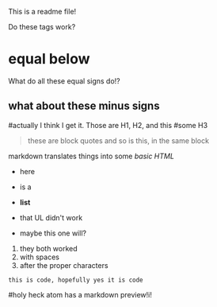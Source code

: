 This is a readme file!

<p>Do these tags work?</p>


equal below
=========================
What do all these equal signs do!?



what about these minus signs
-----------------------------



#actually I think I get it. Those are H1, H2, and this #some H3


>these are block quotes
>and so is this, in the same block


markdown translates things into some *basic HTML*

+ here
+ is a
+ **list**


+ that UL didn't work

+ maybe this one will?


1. they both worked
2. with spaces
3. after the proper characters



`this is code, hopefully
yes it is code`

#holy heck atom has a markdown preview!i!
